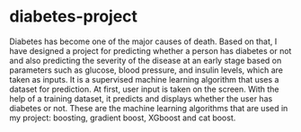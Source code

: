 # diabetes-project
Diabetes has become one of the major causes of death. Based on that, I have designed a project for predicting whether a person has diabetes or not and also predicting the severity of the disease at an early stage based on parameters such as glucose, blood pressure, and insulin levels, which are taken as inputs. It is a supervised machine learning algorithm that uses a dataset for prediction. At first, user input is taken on the screen. With the help of a training dataset, it predicts and displays whether the user has diabetes or not. These are the machine learning algorithms that are used in my project: boosting, gradient boost, XGboost and cat boost.
